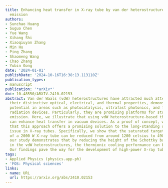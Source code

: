 ```yaml
---
title: Enhancing heat transfer in X-ray tube by van der heterostructures-based thermionic
  emission
authors:
- Sunchao Huang
- Suguo Chen
- Yue Wang
- Xihang Shi
- Xiaoqiuyan Zhang
- Min Hu
- Ping Zhang
- Shaomeng Wang
- Chao Zhang
- Yubin Gong
date: '2024-01-01'
publishDate: '2024-10-16T16:38:13.113110Z'
publication_types:
- manuscript
publication: '*arXiv*'
doi: 10.48550/ARXIV.2410.02153
abstract: Van der Waals (vdW) heterostructures have attracted much attention due to
  their distinctive optical, electrical, and thermal properties, demonstrating promising
  potential in areas such as photocatalysis, ultrafast photonics, and free electron
  radiation devices. Particularly, they are promising platforms for studying thermionic
  emission. Here, we illustrate that using vdW heterostructure-based thermionic emission
  can enhance heat transfer in vacuum devices. As a proof of concept, we demonstrate
  that this approach offers a promising solution to the long-standing overheating
  issue in X-ray tubes. Specifically, we show that the saturated target temperature
  of a 2000 W X-ray tube can be reduced from around 1200 celsius to 490 celsius. Additionally,
  our study demonstrates that by reducing the height of the Schottky barrier formed
  in the vdW heterostructures, the thermionic cooling performance can be enhanced.
  Our findings pave the way for the development of high-power X-ray tubes.
tags:
- Applied Physics (physics.app-ph)
- 'FOS: Physical sciences'
links:
- name: URL
  url: https://arxiv.org/abs/2410.02153
---
```


